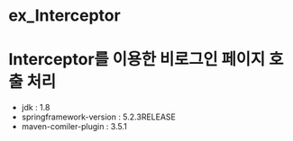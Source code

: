 # ex_Interceptor
# Interceptor를 이용한 비로그인 페이지 호출 처리

- jdk : 1.8
- springframework-version : 5.2.3RELEASE
- maven-comiler-plugin : 3.5.1

